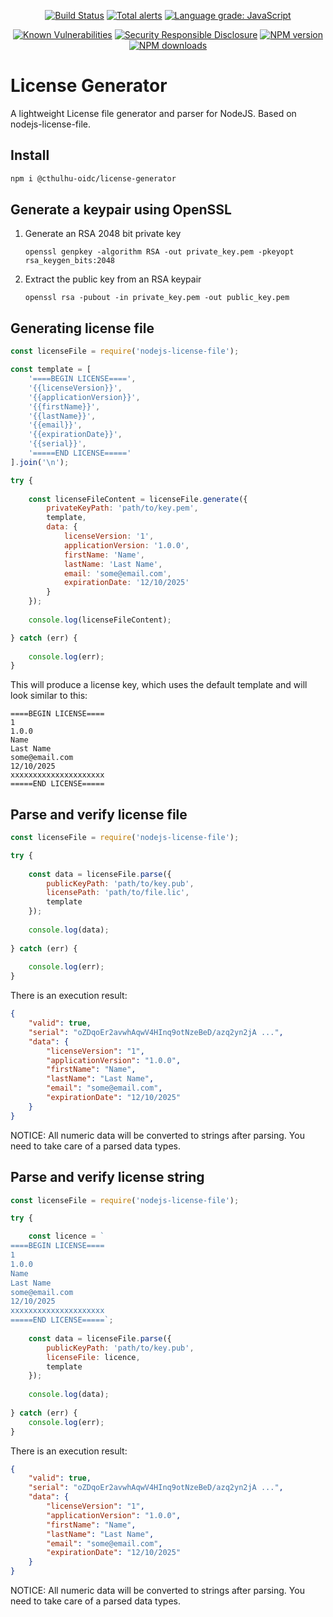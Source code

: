 <div align="center">

[![Build Status](https://github.com/cthulhu-oidc/license-generator/actions/workflows/ci.yml/badge.svg)](https://github.com/cthulhu-oidc/license-generator/actions)
[![Total alerts](https://img.shields.io/lgtm/alerts/g/cthulhu-oidc/license-generator.svg?logo=lgtm&logoWidth=18)](https://lgtm.com/projects/g/cthulhu-oidc/license-generator/alerts/)
[![Language grade: JavaScript](https://img.shields.io/lgtm/grade/javascript/g/cthulhu-oidc/license-generator.svg?logo=lgtm&logoWidth=18)](https://lgtm.com/projects/g/cthulhu-oidc/license-generator/context:javascript)

[![Known Vulnerabilities](https://snyk.io/test/github/cthulhu-oidc/license-generator/badge.svg)](https://snyk.io/test/github/cthulhu-oidc/license-generator)
[![Security Responsible Disclosure](https://img.shields.io/badge/Security-Responsible%20Disclosure-yellow.svg)](https://github.com/nodejs/security-wg/blob/HEAD/processes/responsible_disclosure_template.md)
[![NPM version](https://img.shields.io/npm/v/@cthulhu-oidc/license-generator.svg?style=flat)](https://www.npmjs.com/package/@cthulhu-oidc/license-generator)
[![NPM downloads](https://img.shields.io/npm/dm/@cthulhu-oidc/license-generator.svg?style=flat)](https://www.npmjs.com/package/@cthulhu-oidc/license-generator)

</div>

# License Generator

A lightweight License file generator and parser for NodeJS. Based on nodejs-license-file.

## Install

```bash
npm i @cthulhu-oidc/license-generator
```

## Generate a keypair using OpenSSL

1. Generate an RSA 2048 bit private key

    `openssl genpkey -algorithm RSA -out private_key.pem -pkeyopt rsa_keygen_bits:2048`

2. Extract the public key from an RSA keypair

    `openssl rsa -pubout -in private_key.pem -out public_key.pem`

## Generating license file

```javascript
const licenseFile = require('nodejs-license-file');

const template = [
    '====BEGIN LICENSE====',
    '{{licenseVersion}}',
    '{{applicationVersion}}',
    '{{firstName}}',
    '{{lastName}}',
    '{{email}}',
    '{{expirationDate}}',
    '{{serial}}',
    '=====END LICENSE====='
].join('\n');

try {
 
    const licenseFileContent = licenseFile.generate({
        privateKeyPath: 'path/to/key.pem',
        template,
        data: {
            licenseVersion: '1',
            applicationVersion: '1.0.0',
            firstName: 'Name',
            lastName: 'Last Name',
            email: 'some@email.com',
            expirationDate: '12/10/2025'
        }
    });
    
    console.log(licenseFileContent);

} catch (err) {
    
    console.log(err);
}
```

This will produce a license key, which uses the default template and will look similar to this:
```
====BEGIN LICENSE====
1
1.0.0
Name
Last Name
some@email.com
12/10/2025
xxxxxxxxxxxxxxxxxxxxx
=====END LICENSE=====
```

## Parse and verify license file

```javascript
const licenseFile = require('nodejs-license-file');

try {
 
    const data = licenseFile.parse({
        publicKeyPath: 'path/to/key.pub',
        licensePath: 'path/to/file.lic',
        template
    });
    
    console.log(data);
    
} catch (err) {
    
    console.log(err);
}
```

There is an execution result:
```json
{
    "valid": true,
    "serial": "oZDqoEr2avwhAqwV4HInq9otNzeBeD/azq2yn2jA ...",
    "data": {
        "licenseVersion": "1",
        "applicationVersion": "1.0.0",
        "firstName": "Name",
        "lastName": "Last Name",
        "email": "some@email.com",
        "expirationDate": "12/10/2025"
    }
}
```

NOTICE: All numeric data will be converted to strings after parsing. You need to take care of a parsed data types.

## Parse and verify license string

```javascript
const licenseFile = require('nodejs-license-file');

try {

    const licence = `
====BEGIN LICENSE====
1
1.0.0
Name
Last Name
some@email.com
12/10/2025
xxxxxxxxxxxxxxxxxxxxx
=====END LICENSE=====`;
 
    const data = licenseFile.parse({
        publicKeyPath: 'path/to/key.pub',
        licenseFile: licence,
        template
    });
    
    console.log(data);
    
} catch (err) {
    console.log(err);
}
```

There is an execution result:
```json
{
    "valid": true,
    "serial": "oZDqoEr2avwhAqwV4HInq9otNzeBeD/azq2yn2jA ...",
    "data": {
        "licenseVersion": "1",
        "applicationVersion": "1.0.0",
        "firstName": "Name",
        "lastName": "Last Name",
        "email": "some@email.com",
        "expirationDate": "12/10/2025"
    }
}
```

NOTICE: All numeric data will be converted to strings after parsing. You need to take care of a parsed data types.
